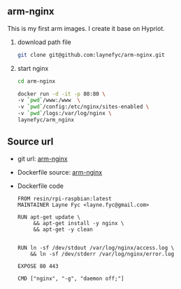 ## arm-nginx
This is my first arm images. I create it base on Hypriot.

1. download path file
    
    ````bash
    git clone git@github.com:laynefyc/arm-nginx.git
    ````

2. start nginx

    ````bash
    cd arm-nginx
    
    docker run -d -it -p 80:80 \
    -v `pwd`/www:/www  \
    -v `pwd`/config:/etc/nginx/sites-enabled \
    -v `pwd`/logs:/var/log/nginx \
    laynefyc/arm_nginx
    ````

## Source url
* git url: [arm-nginx](https://github.com/laynefyc/arm-nginx/)

* Dockerfile source: [arm-nginx](https://github.com/laynefyc/arm-nginx/blob/master/Dockerfile)

* Dockerfile code

    ````docker
    FROM resin/rpi-raspbian:latest
    MAINTAINER Layne Fyc <layne.fyc@gmail.com>

    RUN apt-get update \
         && apt-get install -y nginx \
         && apt-get -y clean


    RUN ln -sf /dev/stdout /var/log/nginx/access.log \
        && ln -sf /dev/stderr /var/log/nginx/error.log

    EXPOSE 80 443
    
    CMD ["nginx", "-g", "daemon off;"]

